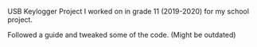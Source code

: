 USB Keylogger Project I worked on in grade 11 (2019-2020) for my school project. 

Followed a guide and tweaked some of the code. (Might be outdated)

